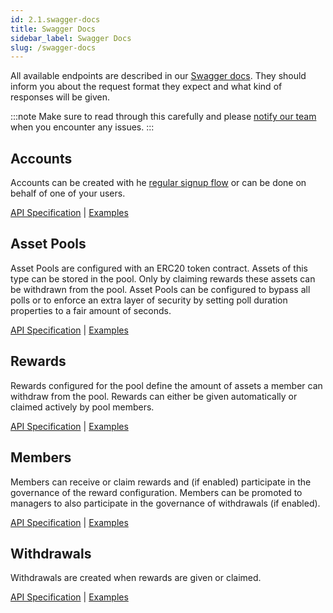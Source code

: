 ```yaml
---
id: 2.1.swagger-docs
title: Swagger Docs
sidebar_label: Swagger Docs
slug: /swagger-docs
---
```


All available endpoints are described in our [Swagger docs](https://api.thx.network/v1/docs). They should inform you about the request format they expect and what kind of responses will be given. 

:::note
Make sure to read through this carefully and please [notify our team](https://thx.page.link/slack) when you encounter any issues.
:::

## Accounts

Accounts can be created with he [regular signup flow](https://www.thx.network/signup) or can be done on behalf of one of your users. 

[API Specification](https://api.thx.network/v1/docs/#/Authentication) | [Examples](../accounts)

## Asset Pools

Asset Pools are configured with an ERC20 token contract. Assets of this type can be stored in the pool. Only by claiming rewards these assets can be withdrawn from the pool. Asset Pools can be configured to bypass all polls or to enforce an extra layer of security by setting poll duration properties to a fair amount of seconds. 

[API Specification](https://api.thx.network/v1/docs/#/Asset%20Pools) | [Examples](../asset_pools)

## Rewards

Rewards configured for the pool define the amount of assets a member can withdraw from the pool. Rewards can either be given automatically or claimed actively by pool members.

[API Specification](https://api.thx.network/v1/docs/#/Rewards) | [Examples](../rewards)

## Members 

Members can receive or claim rewards and (if enabled) participate in the governance of the reward configuration. Members can be promoted to managers to also participate in the governance of withdrawals (if enabled).

[API Specification](https://api.thx.network/v1/docs/#/Members) | [Examples](../members)

## Withdrawals

Withdrawals are created when rewards are given or claimed. 

[API Specification](https://api.thx.network/v1/docs/#/Withdrawals) | [Examples](../withdrawals)
